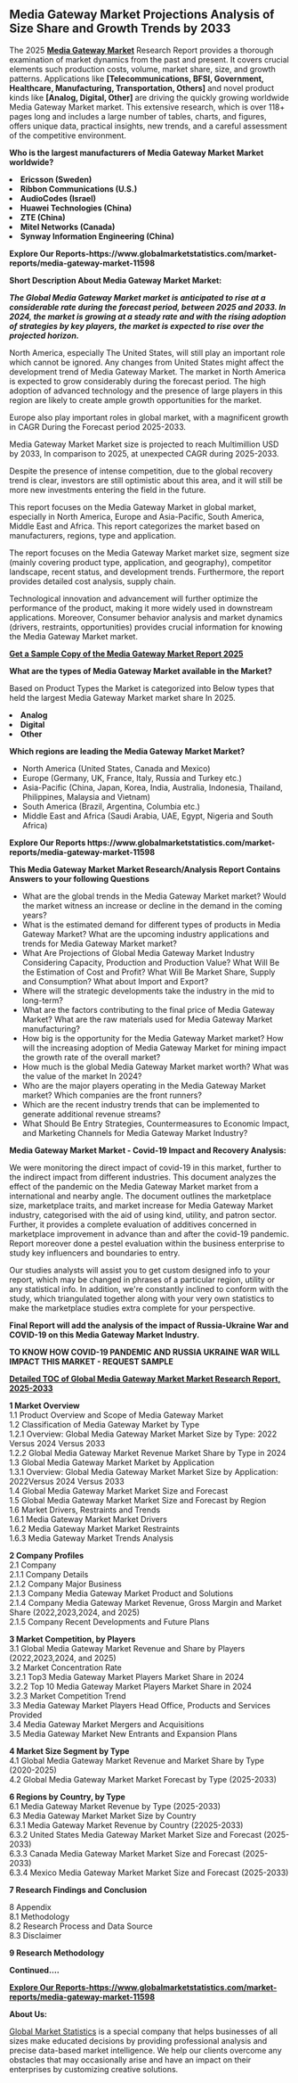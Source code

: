 <h2>Media Gateway Market Projections Analysis of Size Share and Growth Trends by 2033</h2><p>The 2025 <strong><a href="https://www.globalmarketstatistics.com/market-reports/media-gateway-market-11598">Media Gateway Market</a></strong> Research Report provides a thorough examination of market dynamics from the past and present. It covers crucial elements such production costs, volume, market share, size, and growth patterns. Applications like <strong>[Telecommunications, BFSI, Government, Healthcare, Manufacturing, Transportation, Others]</strong> and novel product kinds like <strong>[Analog, Digital, Other]</strong> are driving the quickly growing worldwide Media Gateway Market market. This extensive research, which is over 118+ pages long and includes a large number of tables, charts, and figures, offers unique data, practical insights, new trends, and a careful assessment of the competitive environment.</p> <p><strong>Who is the largest manufacturers of Media Gateway Market Market worldwide?</strong></p> <p><strong><li>Ericsson (Sweden)<li>Ribbon Communications (U.S.)<li>AudioCodes (Israel)<li>Huawei Technologies (China)<li>ZTE (China)<li>Mitel Networks (Canada)<li>Synway Information Engineering (China)</strong></p> <p><strong>Explore Our Reports-https://www.globalmarketstatistics.com/market-reports/media-gateway-market-11598</strong></p> <p><strong>Short Description About Media Gateway Market Market:</strong></p> <p><strong><em>The Global Media Gateway Market market is anticipated to rise at a considerable rate during the forecast period, between 2025 and 2033. In 2024, the market is growing at a steady rate and with the rising adoption of strategies by key players, the market is expected to rise over the projected horizon.</em></strong></p> <p>North America, especially The United States, will still play an important role which cannot be ignored. Any changes from United States might affect the development trend of Media Gateway Market. The market in North America is expected to grow considerably during the forecast period. The high adoption of advanced technology and the presence of large players in this region are likely to create ample growth opportunities for the market.</p> <p>Europe also play important roles in global market, with a magnificent growth in CAGR During the Forecast period 2025-2033.</p> <p>Media Gateway Market Market size is projected to reach Multimillion USD by 2033, In comparison to 2025, at unexpected CAGR during 2025-2033.</p> <p>Despite the presence of intense competition, due to the global recovery trend is clear, investors are still optimistic about this area, and it will still be more new investments entering the field in the future.</p> <p>This report focuses on the Media Gateway Market in global market, especially in North America, Europe and Asia-Pacific, South America, Middle East and Africa. This report categorizes the market based on manufacturers, regions, type and application.</p> <p>The report focuses on the Media Gateway Market market size, segment size (mainly covering product type, application, and geography), competitor landscape, recent status, and development trends. Furthermore, the report provides detailed cost analysis, supply chain.</p> <p>Technological innovation and advancement will further optimize the performance of the product, making it more widely used in downstream applications. Moreover, Consumer behavior analysis and market dynamics (drivers, restraints, opportunities) provides crucial information for knowing the Media Gateway Market market.</p> <p><strong><a href="https://www.globalmarketstatistics.com/market-reports/media-gateway-market-11598">Get a Sample Copy of the Media Gateway Market Report 2025</a></strong></p> <p><strong>What are the types of Media Gateway Market available in the Market?</strong></p> <p>Based on Product Types the Market is categorized into Below types that held the largest Media Gateway Market market share In 2025.</p> <p><strong><li>Analog<li>Digital<li>Other</strong></p> <p><strong>Which regions are leading the Media Gateway Market Market?</strong></p> <ul> <li>North America (United States, Canada and Mexico)</li> <li>Europe (Germany, UK, France, Italy, Russia and Turkey etc.)</li> <li>Asia-Pacific (China, Japan, Korea, India, Australia, Indonesia, Thailand, Philippines, Malaysia and Vietnam)</li> <li>South America (Brazil, Argentina, Columbia etc.)</li> <li>Middle East and Africa (Saudi Arabia, UAE, Egypt, Nigeria and South Africa)</li> </ul> <p><strong>Explore Our Reports https://www.globalmarketstatistics.com/market-reports/media-gateway-market-11598</strong></p> <p><strong>This Media Gateway Market Market Research/Analysis Report Contains Answers to your following Questions</strong></p> <ul> <li>What are the global trends in the Media Gateway Market market? Would the market witness an increase or decline in the demand in the coming years?</li> <li>What is the estimated demand for different types of products in Media Gateway Market? What are the upcoming industry applications and trends for Media Gateway Market market?</li> <li>What Are Projections of Global Media Gateway Market Industry Considering Capacity, Production and Production Value? What Will Be the Estimation of Cost and Profit? What Will Be Market Share, Supply and Consumption? What about Import and Export?</li> <li>Where will the strategic developments take the industry in the mid to long-term?</li> <li>What are the factors contributing to the final price of Media Gateway Market? What are the raw materials used for Media Gateway Market manufacturing?</li> <li>How big is the opportunity for the Media Gateway Market market? How will the increasing adoption of Media Gateway Market for mining impact the growth rate of the overall market?</li> <li>How much is the global Media Gateway Market market worth? What was the value of the market In 2024?</li> <li>Who are the major players operating in the Media Gateway Market market? Which companies are the front runners?</li> <li>Which are the recent industry trends that can be implemented to generate additional revenue streams?</li> <li>What Should Be Entry Strategies, Countermeasures to Economic Impact, and Marketing Channels for Media Gateway Market Industry?</li> </ul> <p><strong>Media Gateway Market Market - Covid-19 Impact and Recovery Analysis:</strong></p> <p>We were monitoring the direct impact of covid-19 in this market, further to the indirect impact from different industries. This document analyzes the effect of the pandemic on the Media Gateway Market market from a international and nearby angle. The document outlines the marketplace size, marketplace traits, and market increase for Media Gateway Market industry, categorised with the aid of using kind, utility, and patron sector. Further, it provides a complete evaluation of additives concerned in marketplace improvement in advance than and after the covid-19 pandemic. Report moreover done a pestel evaluation within the business enterprise to study key influencers and boundaries to entry.</p> <p>Our studies analysts will assist you to get custom designed info to your report, which may be changed in phrases of a particular region, utility or any statistical info. In addition, we're constantly inclined to conform with the study, which triangulated together along with your very own statistics to make the marketplace studies extra complete for your perspective.</p> <p><strong>Final Report will add the analysis of the impact of Russia-Ukraine War and COVID-19 on this Media Gateway Market Industry.</strong></p> <p><strong>TO KNOW HOW COVID-19 PANDEMIC AND RUSSIA UKRAINE WAR WILL IMPACT THIS MARKET - REQUEST SAMPLE</strong></p> <p><strong><a href="https://www.globalmarketstatistics.com/market-reports/media-gateway-market-11598">Detailed TOC of Global Media Gateway Market Market Research Report, 2025-2033</a></strong></p> <p><strong>1 Market Overview</strong><br /> 1.1 Product Overview and Scope of Media Gateway Market<br /> 1.2 Classification of Media Gateway Market by Type<br /> 1.2.1 Overview: Global Media Gateway Market Market Size by Type: 2022 Versus 2024 Versus 2033<br /> 1.2.2 Global Media Gateway Market Revenue Market Share by Type in 2024<br /> 1.3 Global Media Gateway Market Market by Application<br /> 1.3.1 Overview: Global Media Gateway Market Market Size by Application: 2022Versus 2024 Versus 2033<br /> 1.4 Global Media Gateway Market Market Size and Forecast<br /> 1.5 Global Media Gateway Market Market Size and Forecast by Region<br /> 1.6 Market Drivers, Restraints and Trends<br /> 1.6.1 Media Gateway Market Market Drivers<br /> 1.6.2 Media Gateway Market Market Restraints<br /> 1.6.3 Media Gateway Market Trends Analysis</p> <p><strong>2 Company Profiles</strong><br /> 2.1 Company<br /> 2.1.1 Company Details<br /> 2.1.2 Company Major Business<br /> 2.1.3 Company Media Gateway Market Product and Solutions<br /> 2.1.4 Company Media Gateway Market Revenue, Gross Margin and Market Share (2022,2023,2024, and 2025)<br /> 2.1.5 Company Recent Developments and Future Plans</p> <p><strong>3 Market Competition, by Players</strong><br /> 3.1 Global Media Gateway Market Revenue and Share by Players (2022,2023,2024, and 2025)<br /> 3.2 Market Concentration Rate<br /> 3.2.1 Top3 Media Gateway Market Players Market Share in 2024<br /> 3.2.2 Top 10 Media Gateway Market Players Market Share in 2024<br /> 3.2.3 Market Competition Trend<br /> 3.3 Media Gateway Market Players Head Office, Products and Services Provided<br /> 3.4 Media Gateway Market Mergers and Acquisitions<br /> 3.5 Media Gateway Market New Entrants and Expansion Plans</p> <p><strong>4 Market Size Segment by Type</strong><br /> 4.1 Global Media Gateway Market Revenue and Market Share by Type (2020-2025)<br /> 4.2 Global Media Gateway Market Market Forecast by Type (2025-2033)</p> <p><strong>6 Regions by Country, by Type</strong><br /> 6.1 Media Gateway Market Revenue by Type (2025-2033)<br /> 6.3 Media Gateway Market Market Size by Country<br /> 6.3.1 Media Gateway Market Revenue by Country (22025-2033)<br /> 6.3.2 United States Media Gateway Market Market Size and Forecast (2025-2033)<br /> 6.3.3 Canada Media Gateway Market Market Size and Forecast (2025-2033)<br /> 6.3.4 Mexico Media Gateway Market Market Size and Forecast (2025-2033)</p> <p><strong>7 Research Findings and Conclusion</strong></p> <p>8 Appendix<br /> 8.1 Methodology<br /> 8.2 Research Process and Data Source<br /> 8.3 Disclaimer</p> <p><strong>9 Research Methodology</strong></p> <p><strong>Continued&hellip;.</strong></p> <p><strong><a href="https://www.globalmarketstatistics.com/market-reports/media-gateway-market-11598">Explore Our Reports-https://www.globalmarketstatistics.com/market-reports/media-gateway-market-11598</a></strong></p> <p><strong>About Us:</strong></p> <p><a href="https://www.globalmarketstatistics.com/">Global Market Statistics</a> is a special company that helps businesses of all sizes make educated decisions by providing professional analysis and precise data-based market intelligence. We help our clients overcome any obstacles that may occasionally arise and have an impact on their enterprises by customizing creative solutions.</p>
